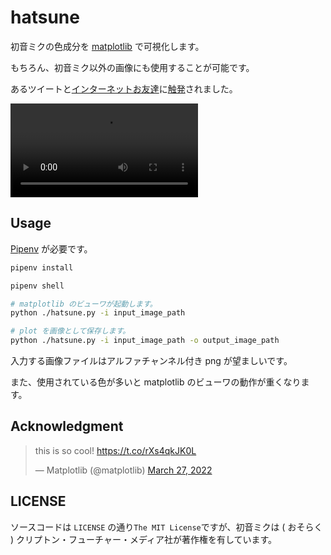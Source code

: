 # hatsune

初音ミクの色成分を [matplotlib](https://matplotlib.org) で可視化します。

もちろん、初音ミク以外の画像にも使用することが可能です。

あるツイートと[インターネットお友達](https://twitter.com/2eep2lue/status/1507647686052237313)に[触発](https://twitter.com/2eep2lue/status/1507651659199000576)されました。

<div><video controls src="https://user-images.githubusercontent.com/43885603/160516984-bab60709-2438-4b44-9a4a-0ba614207949.mp4"></video></div>

## Usage

[Pipenv](https://github.com/pypa/pipenv) が必要です。

```sh
pipenv install

pipenv shell

# matplotlib のビューワが起動します。
python ./hatsune.py -i input_image_path

# plot を画像として保存します。
python ./hatsune.py -i input_image_path -o output_image_path
```

入力する画像ファイルはアルファチャンネル付き png が望ましいです。

また、使用されている色が多いと matplotlib のビューワの動作が重くなります。

## Acknowledgment

<blockquote class="twitter-tweet"><p lang="en" dir="ltr">this is so cool! <a href="https://t.co/rXs4qkJK0L">https://t.co/rXs4qkJK0L</a></p>&mdash; Matplotlib (@matplotlib) <a href="https://twitter.com/matplotlib/status/1508140441983762432?ref_src=twsrc%5Etfw">March 27, 2022</a></blockquote>

## LICENSE

ソースコードは `LICENSE` の通り`The MIT License`ですが、初音ミクは ( おそらく ) クリプトン・フューチャー・メディア社が著作権を有しています。
